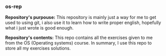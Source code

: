 ### os-rep
**Repository's purpouse:**
This repository is mainly just a way for me to get used to using git, i also use it to learn how to write proper english, hopefully what i just wrote is good enough.

**Repository's contents:**
This repo contains all the exercises given to me from the OS (Operating systems) course.
In summary, I use this repo to store all my exercises solutions.


